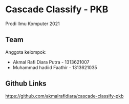 
# Cascade Classify - PKB

Prodi Ilmu Komputer 2021


## Team

Anggota kelompok:

- Akmal Rafi Diara Putra - 1313621007
- Muhammad hadiid Faathir - 1313621035

## Github Links
https://github.com/akmalrafidiara/cascade-classify-pkb